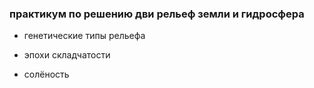
### практикум по решению дви рельеф земли и гидросфера



- генетические типы рельефа

- эпохи складчатости

- солёность








